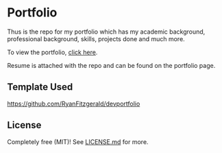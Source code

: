 # Portfolio

Thus is the repo for my portfolio which has my academic background, professional background, skills, projects done and much more.

To view the portfolio, [click here](https://ssrishabh96.github.io).

Resume is attached with the repo and can be found on the portfolio page.

## Template Used
https://github.com/RyanFitzgerald/devportfolio

## License
Completely free (MIT)! See [LICENSE.md](LICENSE.md) for more.

